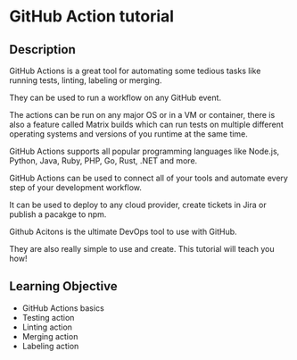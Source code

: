 # GitHub Action tutorial

## Description

GitHub Actions is a great tool for automating some tedious tasks like running tests, linting, labeling or merging.

They can be used to run a workflow on any GitHub event.

The actions can be run on any major OS or in a VM or container, there is also a feature called Matrix builds which can run tests on multiple different operating systems and versions of you runtime at the same time.

GitHub Actions supports all popular programming languages like Node.js, Python, Java, Ruby, PHP, Go, Rust, .NET and more.

GitHub Actions can be used to connect all of your tools and automate every step of your development workflow.

It can be used to  deploy to any cloud provider, create tickets in Jira or publish a pacakge to npm.

Github Acitons is the ultimate DevOps tool to use with GitHub.

They are also really simple to use and create. This tutorial will teach you how!



## Learning Objective

- GitHub Actions basics
- Testing action
- Linting action
- Merging action
- Labeling action

